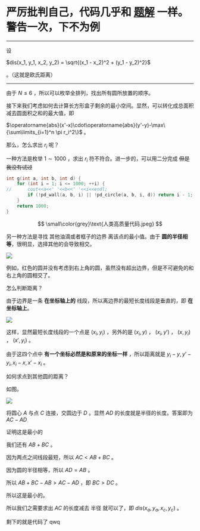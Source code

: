 # 严厉批判自己，代码几乎和 [题解](https://www.luogu.com.cn/blog/shenhy1205/solution-p1378) 一样。警告一次，下不为例

-----

设


$dis(x_1, y_1, x_2, y_2) = \sqrt{(x_1 - x_2)^2 + (y_1 - y_2)^2}$

。（这就是欧氏距离）



------

由于 $N \le 6$ ，所以可以枚举全排列，找出所有圆所放置的顺序。



接下来我们考虑如何去计算长方形盒子剩余的最小空间。显然，可以转化成总面积减去圆面积之和的最大值，即


$\operatorname{abs}(x'-x)\cdot\operatorname{abs}(y'-y)-\max\{\sum\limits_{i=1}^n \pi r_i^2\}$
。

那么，怎么求出 $r_i$ 呢？



一种方法是枚举 $1 \sim 1000$ ，求出 $r_i$ 符不符合。进一步的，可以用二分完成 ~~但是我没有试过~~



```cpp
int g(int a, int b, int d) {
	for (int i = 1; i <= 1000; ++i) {
//		cout<<a<<' '<<b<<' '<<i<<endl;
		if (!pd_wall(a, b, i) || !pd_circle(a, b, i, d)) return i - 1;
	}
	return 1000;
}
```

$$
\small\color{grey}\text{人类高质量代码.jpeg}
$$

另一种方法是寻找 其他油滴或者框子的边界 离该点的最小值。由于 **圆的半径相等**，很明显，选择其他的会导致相交。



![](https://s1.ax1x.com/2023/03/27/ppydzh6.png)



例如，红色的圆并没有考虑到右上角的圆，虽然没有超出边界，但是不可避免的和右上角的圆相交了。



怎么判断距离？



由于边界是一条 **在坐标轴上的** 线段，所以离边界的最短长度线段是垂直的，即 **在坐标轴上**。

![](https://s1.ax1x.com/2023/03/28/ppyhz4O.png)

这样，显然最短长度线段的一个点是 $(x_i, y_i)$ ，另外的是 $(x_i, y)$ ， $(x_i, y')$ ， $(x, y_i)$ ， $(x', y_i)$ 。



由于这四个点中 **有一个坐标必然是和原来的坐标一样** ，所以距离就是 $y_i - y, y' - y_i, x_i - x, x' - x_i$ 。



如何求点到其他圆的距离？



如图。



![](https://s1.ax1x.com/2023/03/28/ppci6U0.png)

将圆心 $A$ 与点 $C$ 连接，交圆边于 $D$ 。显然 $AD$ 的长度就是半径的长度。答案即为 $AC - AD$



证明这是最小的



我们还有 $AB + BC$ 。

因为两点之间线段最短，所以 $AC < AB + BC$ 。

因为圆的半径相等，所以 $AD = AB$ 。

所以 $AB + BC - AB > AC - AD$ ，即 $BC > DC$ 。



所以这是最小的。

所以我们之需要求出 $AC$ 的长度减去 半径 就可以了，即 $dis(x_a, y_a, x_c, y_c)$ 。



剩下的就是代码了 qwq
